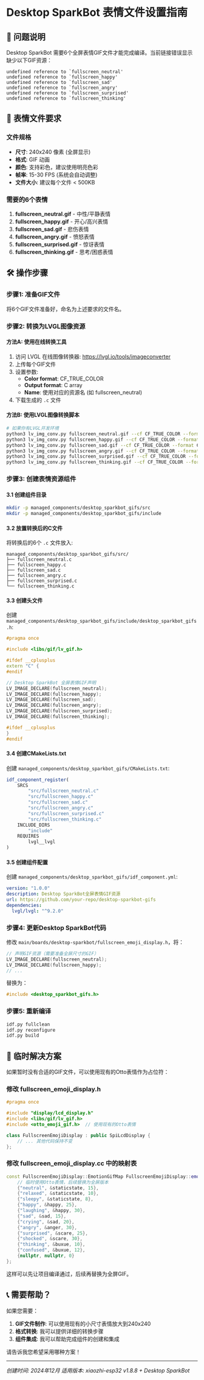 # Desktop SparkBot 表情文件设置指南

## 🎯 问题说明

Desktop SparkBot 需要6个全屏表情GIF文件才能完成编译。当前链接错误显示缺少以下GIF资源：

```
undefined reference to `fullscreen_neutral'
undefined reference to `fullscreen_happy'
undefined reference to `fullscreen_sad'
undefined reference to `fullscreen_angry'
undefined reference to `fullscreen_surprised'
undefined reference to `fullscreen_thinking'
```

## 📁 表情文件要求

### 文件规格
- **尺寸**: 240x240 像素 (全屏显示)
- **格式**: GIF 动画
- **颜色**: 支持彩色，建议使用明亮色彩
- **帧率**: 15-30 FPS (系统会自动调整)
- **文件大小**: 建议每个文件 < 500KB

### 需要的6个表情
1. **fullscreen_neutral.gif** - 中性/平静表情
2. **fullscreen_happy.gif** - 开心/高兴表情
3. **fullscreen_sad.gif** - 悲伤表情
4. **fullscreen_angry.gif** - 愤怒表情
5. **fullscreen_surprised.gif** - 惊讶表情
6. **fullscreen_thinking.gif** - 思考/困惑表情

## 🛠️ 操作步骤

### 步骤1: 准备GIF文件
将6个GIF文件准备好，命名为上述要求的文件名。

### 步骤2: 转换为LVGL图像资源

#### 方法A: 使用在线转换工具
1. 访问 LVGL 在线图像转换器: https://lvgl.io/tools/imageconverter
2. 上传每个GIF文件
3. 设置参数:
   - **Color format**: CF_TRUE_COLOR
   - **Output format**: C array
   - **Name**: 使用对应的资源名 (如 fullscreen_neutral)
4. 下载生成的 `.c` 文件

#### 方法B: 使用LVGL图像转换脚本
```bash
# 如果你有LVGL开发环境
python3 lv_img_conv.py fullscreen_neutral.gif --cf CF_TRUE_COLOR --format C
python3 lv_img_conv.py fullscreen_happy.gif --cf CF_TRUE_COLOR --format C
python3 lv_img_conv.py fullscreen_sad.gif --cf CF_TRUE_COLOR --format C
python3 lv_img_conv.py fullscreen_angry.gif --cf CF_TRUE_COLOR --format C
python3 lv_img_conv.py fullscreen_surprised.gif --cf CF_TRUE_COLOR --format C
python3 lv_img_conv.py fullscreen_thinking.gif --cf CF_TRUE_COLOR --format C
```

### 步骤3: 创建表情资源组件

#### 3.1 创建组件目录
```bash
mkdir -p managed_components/desktop_sparkbot_gifs/src
mkdir -p managed_components/desktop_sparkbot_gifs/include
```

#### 3.2 放置转换后的C文件
将转换后的6个 `.c` 文件放入:
```
managed_components/desktop_sparkbot_gifs/src/
├── fullscreen_neutral.c
├── fullscreen_happy.c
├── fullscreen_sad.c
├── fullscreen_angry.c
├── fullscreen_surprised.c
└── fullscreen_thinking.c
```

#### 3.3 创建头文件
创建 `managed_components/desktop_sparkbot_gifs/include/desktop_sparkbot_gifs.h`:
```cpp
#pragma once

#include <libs/gif/lv_gif.h>

#ifdef __cplusplus
extern "C" {
#endif

// Desktop SparkBot 全屏表情GIF声明
LV_IMAGE_DECLARE(fullscreen_neutral);
LV_IMAGE_DECLARE(fullscreen_happy);
LV_IMAGE_DECLARE(fullscreen_sad);
LV_IMAGE_DECLARE(fullscreen_angry);
LV_IMAGE_DECLARE(fullscreen_surprised);
LV_IMAGE_DECLARE(fullscreen_thinking);

#ifdef __cplusplus
}
#endif
```

#### 3.4 创建CMakeLists.txt
创建 `managed_components/desktop_sparkbot_gifs/CMakeLists.txt`:
```cmake
idf_component_register(
    SRCS
        "src/fullscreen_neutral.c"
        "src/fullscreen_happy.c"
        "src/fullscreen_sad.c"
        "src/fullscreen_angry.c"
        "src/fullscreen_surprised.c"
        "src/fullscreen_thinking.c"
    INCLUDE_DIRS
        "include"
    REQUIRES
        lvgl__lvgl
)
```

#### 3.5 创建组件配置
创建 `managed_components/desktop_sparkbot_gifs/idf_component.yml`:
```yaml
version: "1.0.0"
description: Desktop SparkBot全屏表情GIF资源
url: https://github.com/your-repo/desktop-sparkbot-gifs
dependencies:
  lvgl/lvgl: "^9.2.0"
```

### 步骤4: 更新Desktop SparkBot代码

修改 `main/boards/desktop-sparkbot/fullscreen_emoji_display.h`，将：
```cpp
// 声明GIF资源（需要准备全屏尺寸的GIF）
LV_IMAGE_DECLARE(fullscreen_neutral);
LV_IMAGE_DECLARE(fullscreen_happy);
// ...
```

替换为：
```cpp
#include <desktop_sparkbot_gifs.h>
```

### 步骤5: 重新编译
```bash
idf.py fullclean
idf.py reconfigure
idf.py build
```

## 🎨 临时解决方案

如果暂时没有合适的GIF文件，可以使用现有的Otto表情作为占位符：

### 修改 fullscreen_emoji_display.h
```cpp
#pragma once

#include "display/lcd_display.h"
#include <libs/gif/lv_gif.h>
#include <otto_emoji_gif.h>  // 使用现有的Otto表情

class FullscreenEmojiDisplay : public SpiLcdDisplay {
    // ... 其他代码保持不变
};
```

### 修改 fullscreen_emoji_display.cc 中的映射表
```cpp
const FullscreenEmojiDisplay::EmotionGifMap FullscreenEmojiDisplay::emotion_gif_maps_[] = {
    // 临时使用Otto表情，后续替换为全屏版本
    {"neutral", &staticstate, 15},
    {"relaxed", &staticstate, 10},
    {"sleepy", &staticstate, 8},
    {"happy", &happy, 25},
    {"laughing", &happy, 30},
    {"sad", &sad, 15},
    {"crying", &sad, 20},
    {"angry", &anger, 30},
    {"surprised", &scare, 25},
    {"shocked", &scare, 30},
    {"thinking", &buxue, 10},
    {"confused", &buxue, 12},
    {nullptr, nullptr, 0}
};
```

这样可以先让项目编译通过，后续再替换为全屏GIF。

## 📞 需要帮助？

如果您需要：
1. **GIF文件制作**: 可以使用现有的小尺寸表情放大到240x240
2. **格式转换**: 我可以提供详细的转换步骤
3. **组件集成**: 我可以帮助完成组件的创建和集成

请告诉我您希望采用哪种方案！

---
*创建时间: 2024年12月*
*适用版本: xiaozhi-esp32 v1.8.8 + Desktop SparkBot*
